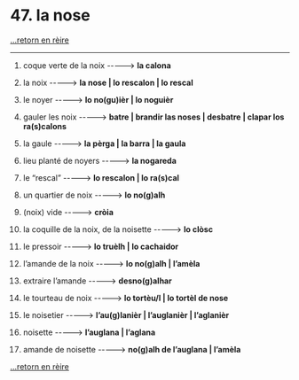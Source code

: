 # 47. la nose

[...retorn en rèire](../sommaire.md)

---

1. coque verte de la noix -----> **la calona**

2. la noix -----> **la nose | lo rescalon | lo rescal**

3. le noyer -----> **lo no(gu)ièr | lo noguièr**

4. gauler les noix -----> **batre | brandir las noses | desbatre | clapar los ra(s)calons**

5. la gaule -----> **la pèrga | la barra | la gaula**

6. lieu planté de noyers -----> **la nogareda**

7. le “rescal” -----> **lo rescalon | lo ra(s)cal**

8. un quartier de noix -----> **lo no(g)alh**

9. (noix) vide -----> **cròia**

10. la coquille de la noix, de la noisette -----> **lo clòsc**

11. le pressoir -----> **lo truèlh | lo cachaidor**

12. l’amande de la noix -----> **lo no(g)alh | l’amèla**

13. extraire l’amande -----> **desno(g)alhar**

14. le tourteau de noix -----> **lo tortèu/l | lo tortèl de nose**

15. le noisetier -----> **l’au(g)lanièr | l’auglanièr | l’aglanièr**

16. noisette -----> **l’auglana | l’aglana**

17. amande de noisette -----> **no(g)alh de l’auglana | l’amèla**

[...retorn en rèire](../sommaire.md)

